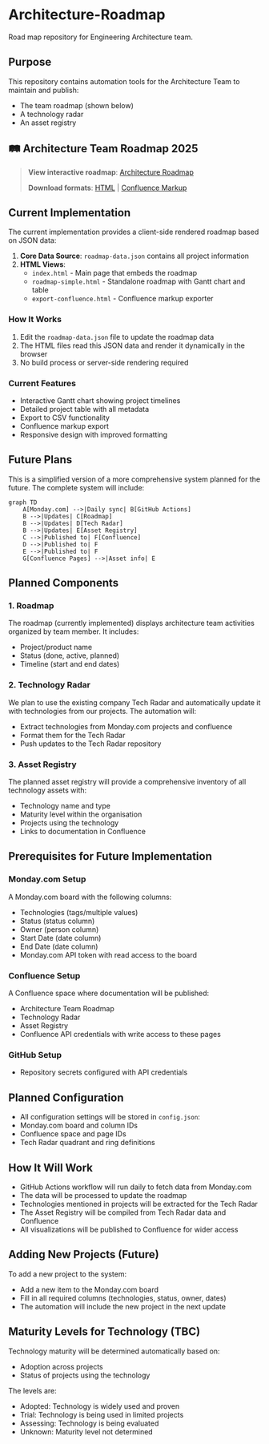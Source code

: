 # Architecture-Roadmap
Road map repository for Engineering Architecture team.

## Purpose
This repository contains automation tools for the Architecture Team to maintain and publish:
 - The team roadmap (shown below)
 - A technology radar
 - An asset registry

## 🛤️ Architecture Team Roadmap 2025

> **View interactive roadmap**: [Architecture Roadmap](https://davidroche7.github.io/Roadmapv2/)
>
> **Download formats**: [HTML](https://davidroche7.github.io/Roadmapv2/roadmap-simple.html) | [Confluence Markup](https://davidroche7.github.io/Roadmapv2/export-confluence.html)

## Current Implementation

The current implementation provides a client-side rendered roadmap based on JSON data:

1. **Core Data Source**: `roadmap-data.json` contains all project information
2. **HTML Views**:
   - `index.html` - Main page that embeds the roadmap
   - `roadmap-simple.html` - Standalone roadmap with Gantt chart and table
   - `export-confluence.html` - Confluence markup exporter

### How It Works
1. Edit the `roadmap-data.json` file to update the roadmap data
2. The HTML files read this JSON data and render it dynamically in the browser
3. No build process or server-side rendering required

### Current Features
- Interactive Gantt chart showing project timelines
- Detailed project table with all metadata
- Export to CSV functionality
- Confluence markup export
- Responsive design with improved formatting

## Future Plans

This is a simplified version of a more comprehensive system planned for the future. The complete system will include:

```mermaid
graph TD
    A[Monday.com] -->|Daily sync| B[GitHub Actions]
    B -->|Updates| C[Roadmap]
    B -->|Updates| D[Tech Radar]
    B -->|Updates| E[Asset Registry]
    C -->|Published to| F[Confluence]
    D -->|Published to| F
    E -->|Published to| F
    G[Confluence Pages] -->|Asset info| E
```

## Planned Components

### 1. Roadmap
The roadmap (currently implemented) displays architecture team activities organized by team member. It includes:
 - Project/product name
 - Status (done, active, planned)
 - Timeline (start and end dates)

### 2. Technology Radar
We plan to use the existing company Tech Radar and automatically update it with technologies from our projects. The automation will:
 - Extract technologies from Monday.com projects and confluence
 - Format them for the Tech Radar
 - Push updates to the Tech Radar repository

### 3. Asset Registry
The planned asset registry will provide a comprehensive inventory of all technology assets with:
 - Technology name and type
 - Maturity level within the organisation
 - Projects using the technology
 - Links to documentation in Confluence

## Prerequisites for Future Implementation

### Monday.com Setup
A Monday.com board with the following columns:
 - Technologies (tags/multiple values)
 - Status (status column)
 - Owner (person column)
 - Start Date (date column)
 - End Date (date column)
 - Monday.com API token with read access to the board

### Confluence Setup
A Confluence space where documentation will be published:
 - Architecture Team Roadmap
 - Technology Radar
 - Asset Registry
 - Confluence API credentials with write access to these pages

### GitHub Setup
 - Repository secrets configured with API credentials

## Planned Configuration
 - All configuration settings will be stored in `config.json`:
 - Monday.com board and column IDs
 - Confluence space and page IDs
 - Tech Radar quadrant and ring definitions

## How It Will Work
 - GitHub Actions workflow will run daily to fetch data from Monday.com
 - The data will be processed to update the roadmap
 - Technologies mentioned in projects will be extracted for the Tech Radar
 - The Asset Registry will be compiled from Tech Radar data and Confluence
 - All visualizations will be published to Confluence for wider access

## Adding New Projects (Future)
To add a new project to the system:
 - Add a new item to the Monday.com board
 - Fill in all required columns (technologies, status, owner, dates)
 - The automation will include the new project in the next update

## Maturity Levels for Technology (TBC)
Technology maturity will be determined automatically based on:
 - Adoption across projects
 - Status of projects using the technology

The levels are:
 - Adopted: Technology is widely used and proven
 - Trial: Technology is being used in limited projects
 - Assessing: Technology is being evaluated
 - Unknown: Maturity level not determined
